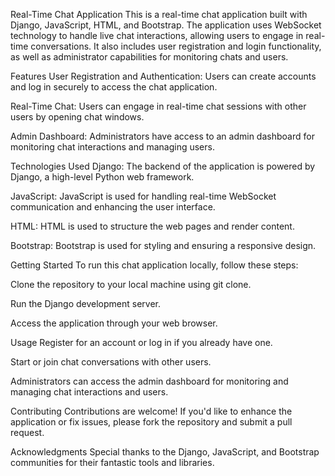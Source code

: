 Real-Time Chat Application
This is a real-time chat application built with Django, JavaScript, HTML, and Bootstrap. The application uses WebSocket technology to handle live chat interactions, allowing users to engage in real-time conversations. It also includes user registration and login functionality, as well as administrator capabilities for monitoring chats and users.

Features
User Registration and Authentication: Users can create accounts and log in securely to access the chat application.

Real-Time Chat: Users can engage in real-time chat sessions with other users by opening chat windows.

Admin Dashboard: Administrators have access to an admin dashboard for monitoring chat interactions and managing users.

Technologies Used
Django: The backend of the application is powered by Django, a high-level Python web framework.

JavaScript: JavaScript is used for handling real-time WebSocket communication and enhancing the user interface.

HTML: HTML is used to structure the web pages and render content.

Bootstrap: Bootstrap is used for styling and ensuring a responsive design.

Getting Started
To run this chat application locally, follow these steps:

Clone the repository to your local machine using git clone.

Run the Django development server.

Access the application through your web browser.

Usage
Register for an account or log in if you already have one.

Start or join chat conversations with other users.

Administrators can access the admin dashboard for monitoring and managing chat interactions and users.

Contributing
Contributions are welcome! If you'd like to enhance the application or fix issues, please fork the repository and submit a pull request.


Acknowledgments
Special thanks to the Django, JavaScript, and Bootstrap communities for their fantastic tools and libraries.


